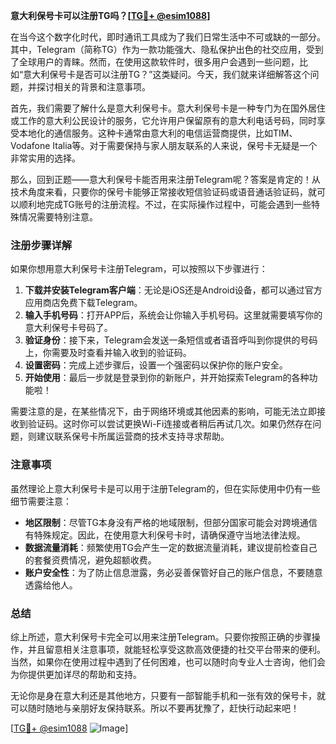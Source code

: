 **意大利保号卡可以注册TG吗？[[TG💪+ @esim1088](https://t.me/s/esim1088)]**

在当今这个数字化时代，即时通讯工具成为了我们日常生活中不可或缺的一部分。其中，Telegram（简称TG）作为一款功能强大、隐私保护出色的社交应用，受到了全球用户的青睐。然而，在使用这款软件时，很多用户会遇到一些问题，比如“意大利保号卡是否可以注册TG？”这类疑问。今天，我们就来详细解答这个问题，并探讨相关的背景和注意事项。

首先，我们需要了解什么是意大利保号卡。意大利保号卡是一种专门为在国外居住或工作的意大利公民设计的服务，它允许用户保留原有的意大利电话号码，同时享受本地化的通信服务。这种卡通常由意大利的电信运营商提供，比如TIM、Vodafone Italia等。对于需要保持与家人朋友联系的人来说，保号卡无疑是一个非常实用的选择。

那么，回到正题——意大利保号卡能否用来注册Telegram呢？答案是肯定的！从技术角度来看，只要你的保号卡能够正常接收短信验证码或语音通话验证码，就可以顺利地完成TG账号的注册流程。不过，在实际操作过程中，可能会遇到一些特殊情况需要特别注意。

### 注册步骤详解

如果你想用意大利保号卡注册Telegram，可以按照以下步骤进行：

1. **下载并安装Telegram客户端**：无论是iOS还是Android设备，都可以通过官方应用商店免费下载Telegram。
2. **输入手机号码**：打开APP后，系统会让你输入手机号码。这里就需要填写你的意大利保号卡号码了。
3. **验证身份**：接下来，Telegram会发送一条短信或者语音呼叫到你提供的号码上，你需要及时查看并输入收到的验证码。
4. **设置密码**：完成上述步骤后，设置一个强密码以保护你的账户安全。
5. **开始使用**：最后一步就是登录到你的新账户，并开始探索Telegram的各种功能啦！

需要注意的是，在某些情况下，由于网络环境或其他因素的影响，可能无法立即接收到验证码。这时你可以尝试更换Wi-Fi连接或者稍后再试几次。如果仍然存在问题，则建议联系保号卡所属运营商的技术支持寻求帮助。

### 注意事项

虽然理论上意大利保号卡是可以用于注册Telegram的，但在实际使用中仍有一些细节需要注意：

- **地区限制**：尽管TG本身没有严格的地域限制，但部分国家可能会对跨境通信有特殊规定。因此，在使用意大利保号卡时，请确保遵守当地法律法规。
- **数据流量消耗**：频繁使用TG会产生一定的数据流量消耗，建议提前检查自己的套餐资费情况，避免超额收费。
- **账户安全性**：为了防止信息泄露，务必妥善保管好自己的账户信息，不要随意透露给他人。

### 总结

综上所述，意大利保号卡完全可以用来注册Telegram。只要你按照正确的步骤操作，并且留意相关注意事项，就能轻松享受这款高效便捷的社交平台带来的便利。当然，如果你在使用过程中遇到了任何困难，也可以随时向专业人士咨询，他们会为你提供更加详尽的帮助和支持。

无论你是身在意大利还是其他地方，只要有一部智能手机和一张有效的保号卡，就可以随时随地与亲朋好友保持联系。所以不要再犹豫了，赶快行动起来吧！

[[TG💪+ @esim1088](https://t.me/s/esim1088) ![Image](https://i.postimg.cc/4NQfJmqS/Snipaste-2025-05-13-00-14-12.png)]